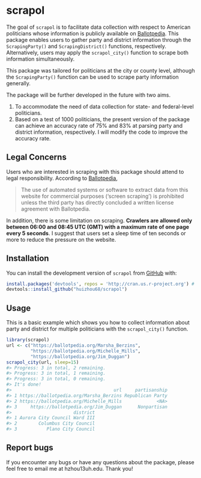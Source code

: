 
<!-- README.md is generated from README.Rmd. Please edit that file -->

# scrapol

<!-- badges: start -->
<!-- badges: end -->

The goal of `scrapol` is to facilitate data collection with respect to
American politicians whose information is publicly available on
[Ballotpedia](https://ballotpedia.org/). This package enables users to
gather party and district information through the `ScrapingParty()` and
`ScrapingDistrict()` functions, respectively. Alternatively, users may
apply the `scrapol_city()` function to scrape both information
simultaneously.

This package was tailored for politicians at the city or county level,
although the `ScrapingParty()` function can be used to scrape party
information generally.

The package will be further developed in the future with two aims.

1.  To accommodate the need of data collection for state- and
    federal-level politicians.
2.  Based on a test of 1000 politicians, the present version of the
    package can achieve an accuracy rate of 75% and 83% at parsing party
    and district information, respectively. I will modify the code to
    improve the accuracy rate.

## Legal Concerns

Users who are interested in scraping with this package should attend to
legal responsibility. According to
[Ballotpedia](https://ballotpedia.org/Ballotpedia:General_disclaimer),

> The use of automated systems or software to extract data from this
> website for commercial purposes (‘screen scraping’) is prohibited
> unless the third party has directly concluded a written license
> agreement with Ballotpedia.

In addition, there is some limitation on scraping. **Crawlers are
allowed only between 06:00 and 08:45 UTC (GMT) with a maximum rate of
one page every 5 seconds**. I suggest that users set a sleep time of ten
seconds or more to reduce the pressure on the website.

## Installation

You can install the development version of `scrapol` from
[GitHub](https://github.com/) with:

``` r
install.packages('devtools', repos = 'http://cran.us.r-project.org') # if not already installed
devtools::install_github("huizhou68/scrapol")
```

## Usage

This is a basic example which shows you how to collect information about
party and district for multiple politicians with the `scrapol_city()`
function.

``` r
library(scrapol)
url <- c("https://ballotpedia.org/Marsha_Berzins",
         "https://ballotpedia.org/Michelle_Mills",
         "https://ballotpedia.org/Jim_Duggan")
scrapol_city(url, sleep=15)
#> Progress: 3 in total, 2 remaining. 
#> Progress: 3 in total, 1 remaining. 
#> Progress: 3 in total, 0 remaining. 
#> It's done!
#>                                      url     partisanship
#> 1 https://ballotpedia.org/Marsha_Berzins Republican Party
#> 2 https://ballotpedia.org/Michelle_Mills             <NA>
#> 3     https://ballotpedia.org/Jim_Duggan      Nonpartisan
#>                       district
#> 1 Aurora City Council Ward III
#> 2        Columbus City Council
#> 3           Plano City Council
```

## Report bugs

If you encounter any bugs or have any questions about the package,
please feel free to email me at hzhou13<at>uh.edu. Thank you!
